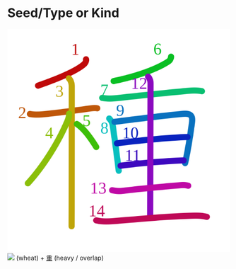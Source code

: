 # Seed/Type or Kind
![7a2e](../Kanji/kanji-colorize/7a2e.svg)
![](http://www.kanjidamage.com/assets/radsmall/wheat-21759cad729503b2638750c5eea5f8abcfe84a8dd6b5ae7c59668be6173fada2.jpg) (wheat) + [重](../Kanji/kanji-dict/重.md) (heavy / overlap) 
